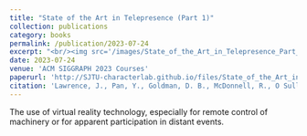 ```yaml
---
title: "State of the Art in Telepresence (Part 1)"
collection: publications
category: books
permalink: /publication/2023-07-24
excerpt: "<br/><img src='/images/State_of_the_Art_in_Telepresence_Part_1.png'>"
date: 2023-07-24
venue: 'ACM SIGGRAPH 2023 Courses'
paperurl: 'http://SJTU-characterlab.github.io/files/State_of_the_Art_in_Telepresence_Part_1.pdf'
citation: 'Lawrence, J., Pan, Y., Goldman, D. B., McDonnell, R., O Sullivan, C., Luebke, D., ... & Saragih, J. (2023). State of the Art in Telepresence (Part 1). ACM SIGGRAPH 2023 Courses, 1-132.'
---
```


The use of virtual reality technology, especially for remote control of machinery or for apparent participation in distant events.

